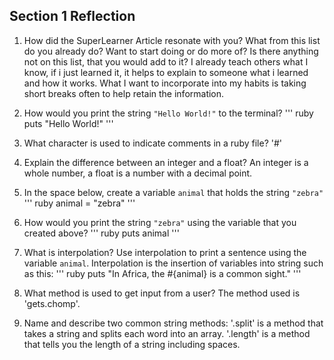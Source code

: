 ## Section 1 Reflection

1. How did the SuperLearner Article resonate with you? What from this list do you already do? Want to start doing or do more of? Is there anything not on this list, that you would add to it?
I already teach others what I know, if i just learned it, it helps to explain to someone what i learned and how it works.
What I want to incorporate into my habits is taking short breaks often to help retain the information.

1. How would you print the string `"Hello World!"` to the terminal?
''' ruby
puts "Hello World!"
'''
1. What character is used to indicate comments in a ruby file?
'#'
1. Explain the difference between an integer and a float?
An integer is a whole number, a float is a number with a decimal point.
1. In the space below, create a variable `animal` that holds the string `"zebra"`
''' ruby
animal = "zebra"
'''
1. How would you print the string `"zebra"` using the variable that you created above?
''' ruby
puts animal
'''
1. What is interpolation? Use interpolation to print a sentence using the variable `animal`.
Interpolation is the insertion of variables into string such as this:
''' ruby
puts "In Africa, the #{animal} is a common sight."
'''
1. What method is used to get input from a user?
The method used is 'gets.chomp'.
1. Name and describe two common string methods:
'.split' is a method that takes a string and splits each word into an array.
'.length' is a method that tells you the length of a string including spaces.
